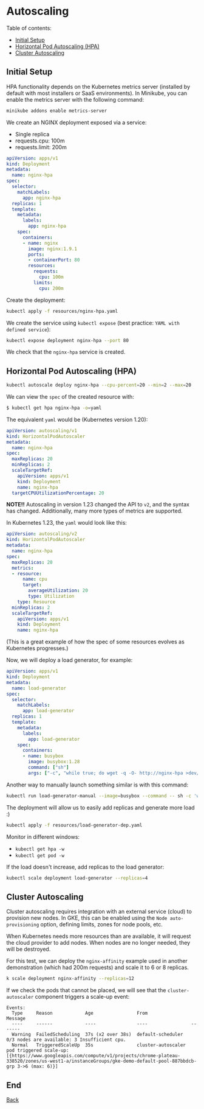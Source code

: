 <a name="autoscaling"></a>
# Autoscaling

Table of contents:

- [Initial Setup](#start)
- [Horizontal Pod Autoscaling (HPA)](#hpa)
- [Cluster Autoscaling](#cluster)

<a name="start"></a>
## Initial Setup

HPA functionality depends on the Kubernetes metrics server (installed by default with most installers or SaaS environments). In Minikube, you can enable the metrics server with the following command:

```bash
minikube addons enable metrics-server
```

We create an NGINX deployment exposed via a service:
- Single replica
- requests.cpu: 100m
- requests.limit: 200m

```yaml
apiVersion: apps/v1
kind: Deployment
metadata:
  name: nginx-hpa
spec:
  selector:
    matchLabels:
      app: nginx-hpa
  replicas: 1
  template:
    metadata:
      labels:
        app: nginx-hpa
    spec:
      containers:
      - name: nginx
        image: nginx:1.9.1
        ports:
        - containerPort: 80
        resources:
          requests:
            cpu: 100m
          limits:
            cpu: 200m
```

Create the deployment:

```bash
kubectl apply -f resources/nginx-hpa.yaml
```

We create the service using `kubectl expose` (best practice: `YAML with defined service`):
```bash
kubectl expose deployment nginx-hpa --port 80
```

We check that the `nginx-hpa` service is created.

<a name="hpa"></a>
## Horizontal Pod Autoscaling (HPA)

```bash
kubectl autoscale deploy nginx-hpa --cpu-percent=20 --min=2 --max=20
```

We can view the `spec` of the created resource with:

```bash
$ kubectl get hpa nginx-hpa -o=yaml
```

The equivalent `yaml` would be (Kubernetes version 1.20):

```yaml
apiVersion: autoscaling/v1
kind: HorizontalPodAutoscaler
metadata:
  name: nginx-hpa
spec:
  maxReplicas: 20
  minReplicas: 2
  scaleTargetRef:
    apiVersion: apps/v1
    kind: Deployment
    name: nginx-hpa
  targetCPUUtilizationPercentage: 20
```

__NOTE!!__ Autoscaling in version 1.23 changed the API to `v2`, and the syntax has changed. Additionally, many more types of metrics are supported.

In Kubernetes 1.23, the `yaml` would look like this:

```yaml
apiVersion: autoscaling/v2
kind: HorizontalPodAutoscaler
metadata:
  name: nginx-hpa
spec:
  maxReplicas: 20
  metrics:
  - resource:
      name: cpu
      target:
        averageUtilization: 20
        type: Utilization
    type: Resource
  minReplicas: 2
  scaleTargetRef:
    apiVersion: apps/v1
    kind: Deployment
    name: nginx-hpa
```

(This is a great example of how the spec of some resources evolves as Kubernetes progresses.)

Now, we will deploy a load generator, for example:

```yaml
apiVersion: apps/v1
kind: Deployment
metadata:
  name: load-generator
spec:
  selector:
    matchLabels:
      app: load-generator
  replicas: 1
  template:
    metadata:
      labels:
        app: load-generator
    spec:
      containers:
      - name: busybox
        image: busybox:1.28
        command: ["sh"]
        args: ["-c", "while true; do wget -q -O- http://nginx-hpa >dev/null 2>&1; done"]
```

Another way to manually launch something similar is with this command:

```bash
kubectl run load-generator-manual --image=busybox --command -- sh -c 'while true; do wget -q -O- http://nginx-hpa >dev/null 2>&1; done'
```

The deployment will allow us to easily add replicas and generate more load :)

```bash
kubectl apply -f resources/load-generator-dep.yaml
```

Monitor in different windows:
- `kubectl get hpa -w`
- `kubectl get pod -w`

If the load doesn't increase, add replicas to the load generator:

```bash
kubectl scale deployment load-generator --replicas=4
```

<a name="cluster"></a>
## Cluster Autoscaling

Cluster autoscaling requires integration with an external service (cloud) to provision new nodes. In GKE, this can be enabled using the `Node auto-provisioning` option, defining limits, zones for node pools, etc.

When Kubernetes needs more resources than are available, it will request the cloud provider to add nodes. When nodes are no longer needed, they will be destroyed.

For this test, we can deploy the `nginx-affinity` example used in another demonstration (which had 200m requests) and scale it to 6 or 8 replicas.

```bash
k scale deployment nginx-affinity --replicas=12
```

If we check the pods that cannot be placed, we will see that the `cluster-autoscaler` component triggers a scale-up event:

```console
Events:
  Type     Reason            Age                From                Message
  ----     ------            ----               ----                -------
  Warning  FailedScheduling  37s (x2 over 38s)  default-scheduler   0/3 nodes are available: 3 Insufficient cpu.
  Normal   TriggeredScaleUp  35s                cluster-autoscaler  pod triggered scale-up: [{https://www.googleapis.com/compute/v1/projects/chrome-plateau-338520/zones/us-west1-a/instanceGroups/gke-demo-default-pool-887bbdcb-grp 3->6 (max: 6)}]
```

## End
[Back](./README.md)
